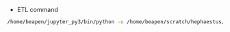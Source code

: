 * ETL command

```bash
/home/beapen/jupyter_py3/bin/python -u /home/beapen/scratch/hephaestus/hephaestus/main.py -m dad -f etl

```